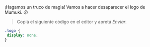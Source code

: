¡Hagamos un truco de magia!  Vamos a hacer desaparecer el logo de Mumuki. :open_mouth:

> Copiá el siguiente código en el editor y apretá _Enviar_.
>
```css
.logo {
 display: none;
}
```
